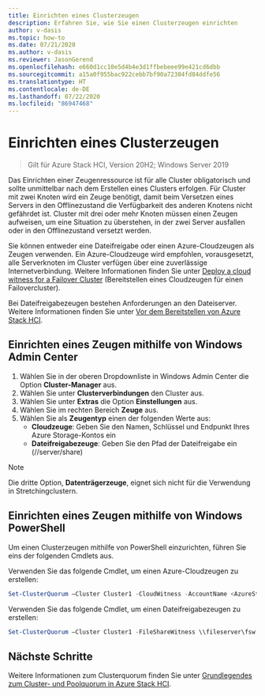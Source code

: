 ```yaml
---
title: Einrichten eines Clusterzeugen
description: Erfahren Sie, wie Sie einen Clusterzeugen einrichten
author: v-dasis
ms.topic: how-to
ms.date: 07/21/2020
ms.author: v-dasis
ms.reviewer: JasonGerend
ms.openlocfilehash: e660d1cc10e5d4b4e3d1ffbebeee99e421cd6dbb
ms.sourcegitcommit: a15a0f955bac922cebb7bf90a72384fd84ddfe56
ms.translationtype: HT
ms.contentlocale: de-DE
ms.lasthandoff: 07/22/2020
ms.locfileid: "86947468"
---
```

# <a name="set-up-a-cluster-witness"></a>Einrichten eines Clusterzeugen

> Gilt für Azure Stack HCI, Version 20H2; Windows Server 2019

Das Einrichten einer Zeugenressource ist für alle Cluster obligatorisch und sollte unmittelbar nach dem Erstellen eines Clusters erfolgen. Für Cluster mit zwei Knoten wird ein Zeuge benötigt, damit beim Versetzen eines Servers in den Offlinezustand die Verfügbarkeit des anderen Knotens nicht gefährdet ist. Cluster mit drei oder mehr Knoten müssen einen Zeugen aufweisen, um eine Situation zu überstehen, in der zwei Server ausfallen oder in den Offlinezustand versetzt werden.  

Sie können entweder eine Dateifreigabe oder einen Azure-Cloudzeugen als Zeugen verwenden. Ein Azure-Cloudzeuge wird empfohlen, vorausgesetzt, alle Serverknoten im Cluster verfügen über eine zuverlässige Internetverbindung. Weitere Informationen finden Sie unter [Deploy a cloud witness for a Failover Cluster](/windows-server/failover-clustering/deploy-cloud-witness) (Bereitstellen eines Cloudzeugen für einen Failovercluster).

Bei Dateifreigabezeugen bestehen Anforderungen an den Dateiserver. Weitere Informationen finden Sie unter [Vor dem Bereitstellen von Azure Stack HCI](before-you-start.md).

## <a name="set-up-a-witness-using-windows-admin-center"></a>Einrichten eines Zeugen mithilfe von Windows Admin Center

1. Wählen Sie in der oberen Dropdownliste in Windows Admin Center die Option **Cluster-Manager** aus.
1. Wählen Sie unter **Clusterverbindungen** den Cluster aus.
1. Wählen Sie unter **Extras** die Option **Einstellungen** aus.
1. Wählen Sie im rechten Bereich **Zeuge** aus.
1. Wählen Sie als **Zeugentyp** einen der folgenden Werte aus:
      - **Cloudzeuge**: Geben Sie den Namen, Schlüssel und Endpunkt Ihres Azure Storage-Kontos ein
      - **Dateifreigabezeuge**: Geben Sie den Pfad der Dateifreigabe ein (//server/share)

> [!NOTE]
> Die dritte Option, **Datenträgerzeuge**, eignet sich nicht für die Verwendung in Stretchingclustern.

## <a name="set-up-a-witness-using-windows-powershell"></a>Einrichten eines Zeugen mithilfe von Windows PowerShell

Um einen Clusterzeugen mithilfe von PowerShell einzurichten, führen Sie eins der folgenden Cmdlets aus.

Verwenden Sie das folgende Cmdlet, um einen Azure-Cloudzeugen zu erstellen:

```powershell
Set-ClusterQuorum –Cluster Cluster1 -CloudWitness -AccountName <AzureStorageAccountName> -AccessKey <AzureStorageAccountAccessKey>
```

Verwenden Sie das folgende Cmdlet, um einen Dateifreigabezeugen zu erstellen:

```powershell
Set-ClusterQuorum –Cluster Cluster1 -FileShareWitness \\fileserver\fsw
```

## <a name="next-steps"></a>Nächste Schritte

Weitere Informationen zum Clusterquorum finden Sie unter [Grundlegendes zum Cluster- und Poolquorum in Azure Stack HCI](../concepts/quorum.md).
